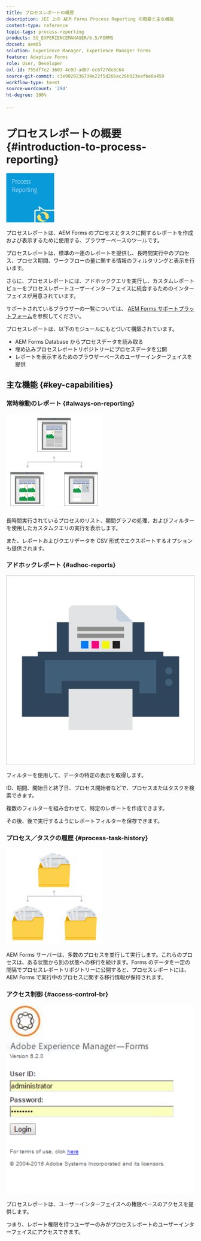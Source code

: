 ```yaml
---
title: プロセスレポートの概要
description: JEE 上の AEM Forms Process Reporting の概要と主な機能
content-type: reference
topic-tags: process-reporting
products: SG_EXPERIENCEMANAGER/6.5/FORMS
docset: aem65
solution: Experience Manager, Experience Manager Forms
feature: Adaptive Forms
role: User, Developer
exl-id: 755df7e2-3603-4c0d-ad07-ec6f27de8c64
source-git-commit: c3e9029236734e22f5d266ac26b923eafbe0a459
workflow-type: tm+mt
source-wordcount: '294'
ht-degree: 100%

---
```


# プロセスレポートの概要{#introduction-to-process-reporting}

![process-reporting](assets/process-reporting.png)

プロセスレポートは、AEM Forms のプロセスとタスクに関するレポートを作成および表示するために使用する、ブラウザーベースのツールです。

プロセスレポートは、標準の一連のレポートを提供し、長時間実行中のプロセス、プロセス期間、ワークフローの量に関する情報のフィルタリングと表示を行います。

さらに、プロセスレポートには、アドホッククエリを実行し、カスタムレポートビューをプロセスレポートユーザーインターフェイスに統合するためのインターフェイスが用意されています。

サポートされているブラウザーの一覧については、 [AEM Forms サポートプラットフォーム](/help/forms/using/aem-forms-jee-supported-platforms.md)を参照してください。

プロセスレポートは、以下のモジュールにもとづいて構築されています。

* AEM Forms Database からプロセスデータを読み取る
* 埋め込みプロセスレポートリポジトリーにプロセスデータを公開
* レポートを表示するためのブラウザーベースのユーザーインターフェイスを提供

## 主な機能 {#key-capabilities}

### 常時稼動のレポート {#always-on-reporting}

![site-management](assets/site-management.png)

長時間実行されているプロセスのリスト、期間グラフの処理、およびフィルターを使用したカスタムクエリの実行を表示します。

また、レポートおよびクエリデータを CSV 形式でエクスポートするオプションも提供されます。

### アドホックレポート {#adhoc-reports}

![print-&amp;-color](assets/print-&-colour.png)

フィルターを使用して、データの特定の表示を取得します。

ID、期間、開始日と終了日、プロセス開始者などで、プロセスまたはタスクを検索できます。

複数のフィルターを組み合わせて、特定のレポートを作成できます。

その後、後で実行するようにレポートフィルターを保存できます。

### プロセス／タスクの履歴 {#process-task-history}

![file-management](assets/file-management.png)

AEM Forms サーバーは、多数のプロセスを並行して実行します。これらのプロセスは、ある状態から別の状態への移行を続けます。Forms のデータを一定の間隔でプロセスレポートリポジトリーに公開すると、プロセスレポートには、AEM Forms で実行中のプロセスに関する移行情報が保持されます。

### アクセス制御 {#access-control-br}

![名称未設定](assets/untitled.png)

プロセスレポートは、ユーザーインターフェイスへの権限ベースのアクセスを提供します。

つまり、レポート権限を持つユーザーのみがプロセスレポートのユーザーインターフェイスにアクセスできます。
